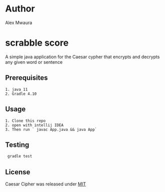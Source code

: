 # Author

Alex Mwaura

# scrabble score
A simple java application for the Caesar cypher that encrypts and decrypts any given word or sentence

## Prerequisites
    1. java 11
    2. Gradle 4.10

## Usage

    1. Clone this repo
    2. open with intellij IDEA
    3. Then run ` javac App.java && java App`


## Testing

   ```java
    gradle test
```

## License

Caesar Cipher was released under [MIT](LICENSE)